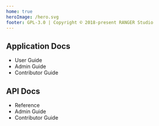 ```yaml
---
home: true
heroImage: /hero.svg
footer: GPL-3.0 | Copyright © 2018-present RANGER Studio
---
```


<div class="features">
  <div class="feature">
    <h2>Application Docs</h2>
    <p></p>
    <nav>
      <ul>
        <li><router-link to="/app/user-guide/">User Guide</router-link></li>
        <li><router-link to="/app/admin-guide/">Admin Guide</router-link></li>
        <li><router-link to="/app/contributor-guide/">Contributor Guide</router-link></li>
      </ul>
    </nav>
  </div>
  <div class="feature">
    <h2>API Docs</h2>
    <p></p>
    <nav>
      <ul>
        <li><router-link to="/api/reference.html">Reference</router-link></li>
        <li><router-link to="/api/admin-guide/">Admin Guide</router-link></li>
        <li><router-link to="/api/contributor-guide/">Contributor Guide</router-link></li>
      </ul>
    </nav>
  </div>
</div>
